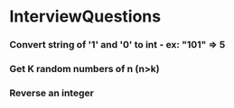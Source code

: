 # InterviewQuestions
### Convert string of '1' and '0' to int - ex: "101" => 5
### Get K random numbers of n (n>k)
### Reverse an integer
